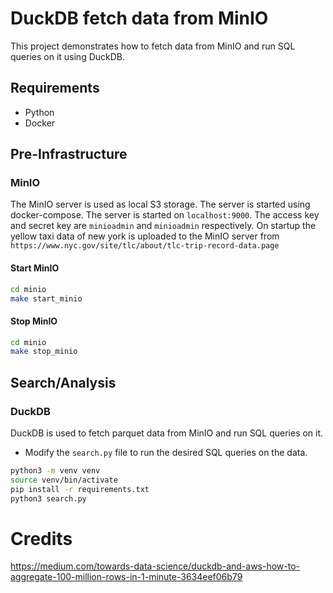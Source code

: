 # DuckDB fetch data from MinIO
This project demonstrates how to fetch data from MinIO and run SQL queries on it using DuckDB.

## Requirements
- Python
- Docker

## Pre-Infrastructure
### MinIO
The MinIO server is used as local S3 storage. The server is started using docker-compose. The server is started on `localhost:9000`. The access key and secret key are `minioadmin` and `minioadmin` respectively.
On startup the yellow taxi data of new york is uploaded to the MinIO server from `https://www.nyc.gov/site/tlc/about/tlc-trip-record-data.page`

#### Start MinIO
```bash
cd minio
make start_minio
```

#### Stop MinIO
```bash
cd minio
make stop_minio
```
## Search/Analysis 
### DuckDB
DuckDB is used to fetch parquet data from MinIO and run SQL queries on it. 

- Modify the `search.py` file to run the desired SQL queries on the data.

```bash
python3 -m venv venv
source venv/bin/activate
pip install -r requirements.txt
python3 search.py
```

# Credits
https://medium.com/towards-data-science/duckdb-and-aws-how-to-aggregate-100-million-rows-in-1-minute-3634eef06b79